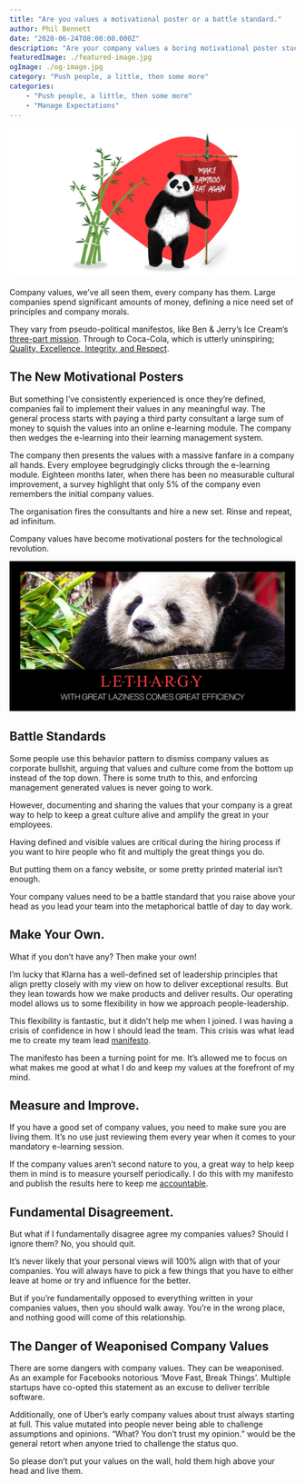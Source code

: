 ```yaml
---
title: "Are you values a motivational poster or a battle standard."
author: Phil Bennett
date: "2020-06-24T08:00:00.000Z"
description: "Are your company values a boring motivational poster stuck on the wall, or a battle standard that you lead your team under?"
featuredImage: ./featured-image.jpg
ogImage: ./og-image.jpg
category: "Push people, a little, then some more"
categories: 
    - "Push people, a little, then some more"
    - "Manage Expectations" 
---
```


![Make Bamboo Great Again](./featured-image.jpg)

Company values, we’ve all seen them, every company has them. Large companies spend significant amounts of money, defining a nice need set of principles and company morals. 

They vary from pseudo-political manifestos, like Ben & Jerry’s Ice Cream’s [three-part mission](https://www.benjerry.com/values). Through to Coca-Cola, which is utterly uninspiring; [Quality, Excellence, Integrity, and Respect](https://cocacolaunited.com/core-values/).

## The New Motivational Posters
But something I’ve consistently experienced is once they’re defined, companies fail to implement their values in any meaningful way. The general process starts with paying a third party consultant a large sum of money to squish the values into an online e-learning module. The company then wedges the e-learning into their learning management system. 

The company then presents the values with a massive fanfare in a company all hands. Every employee begrudgingly clicks through the e-learning module. Eighteen months later, when there has been no measurable cultural improvement, a survey highlight that only 5% of the company even remembers the initial company values. 

The organisation fires the consultants and hire a new set. Rinse and repeat, ad infinitum. 

Company values have become motivational posters for the technological revolution. 

![Panda Motvational Poster](./poster.jpg)

## Battle Standards
Some people use this behavior pattern to dismiss company values as corporate bullshit, arguing that values and culture come from the bottom up instead of the top down. There is some truth to this, and enforcing management generated values is never going to work. 

However, documenting and sharing the values that your company is a great way to help to keep a great culture alive and amplify the great in your employees. 

Having defined and visible values are critical during the hiring process if you want to hire people who fit and multiply the great things you do. 

But putting them on a fancy website, or some pretty printed material isn’t enough. 

Your company values need to be a battle standard that you raise above your head as you lead your team into the metaphorical battle of day to day work. 

## Make Your Own. 
What if you don’t have any? Then make your own!

I’m lucky that Klarna has a well-defined set of leadership principles that align pretty closely with my view on how to deliver exceptional results. But they lean towards how we make products and deliver results. Our operating model allows us to some flexibility in how we approach people-leadership. 

This flexibility is fantastic, but it didn’t help me when I joined. I was having a crisis of confidence in how I should lead the team. This crisis was what lead me to create my team lead [manifesto](/manifesto/). 

The manifesto has been a turning point for me. It’s allowed me to focus on what makes me good at what I do and keep my values at the forefront of my mind. 

## Measure and Improve. 
If you have a good set of company values, you need to make sure you are living them. It’s no use just reviewing them every year when it comes to your mandatory e-learning session. 

If the company values aren’t second nature to you, a great way to help keep them in mind is to measure yourself periodically. I do this with my manifesto and publish the results here to keep me [accountable](/my-am-i-a-good-manager-scorecard-for-2020-so-far/). 

## Fundamental Disagreement.
But what if I fundamentally disagree agree my companies values? Should I ignore them? No, you should quit. 

It’s never likely that your personal views will 100% align with that of your companies. You will always have to pick a few things that you have to either leave at home or try and influence for the better. 

But if you’re fundamentally opposed to everything written in your companies values, then you should walk away. You’re in the wrong place, and nothing good will come of this relationship. 

## The Danger of Weaponised Company Values
There are some dangers with company values. They can be weaponised. As an example for Facebooks notorious ‘Move Fast, Break Things’. Multiple startups have co-opted this statement as an excuse to deliver terrible software. 

Additionally, one of Uber’s early company values about trust always starting at full. This value mutated into people never being able to challenge assumptions and opinions. “What? You don’t trust my opinion.” would be the general retort when anyone tried to challenge the status quo. 

So please don’t put your values on the wall, hold them high above your head and live them. 
